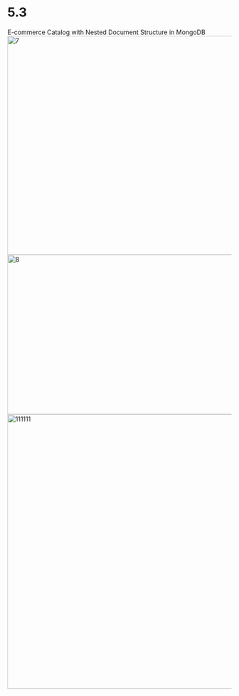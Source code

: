 # 5.3
E-commerce Catalog with Nested Document Structure in MongoDB
<img width="615" height="491" alt="7" src="https://github.com/user-attachments/assets/dd58211a-fffe-410f-a444-53d23ebc9500" />
<img width="788" height="358" alt="8" src="https://github.com/user-attachments/assets/20171dfa-5e91-475c-98f1-bd21a1f616d3" />
<img width="787" height="616" alt="111111" src="https://github.com/user-attachments/assets/6cf330ed-4b1c-4fb6-b9a3-dc1ab7498705" />
